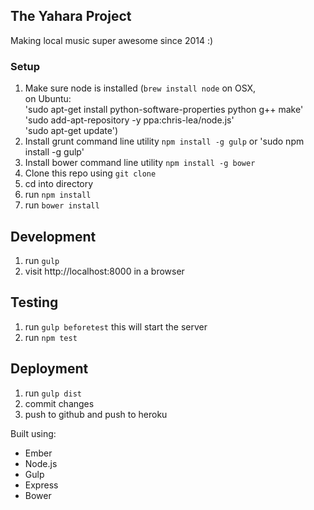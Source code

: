 ## The Yahara Project

Making local music super awesome since 2014 :)


### Setup
1. Make sure node is installed 
    (`brew install node` on OSX,  
      on Ubuntu:  
      'sudo apt-get install python-software-properties python g++ make'  
      'sudo add-apt-repository -y ppa:chris-lea/node.js'  
      'sudo apt-get update')
2. Install grunt command line utility `npm install -g gulp` or 'sudo npm install -g gulp'
3. Install bower command line utility `npm install -g bower`
3. Clone this repo using `git clone`
4. cd into directory
5. run `npm install`
6. run `bower install`

## Development
1. run `gulp`
2. visit http://localhost:8000 in a browser

## Testing
1. run `gulp beforetest` this will start the server
2. run `npm test`

## Deployment
1. run `gulp dist`
2. commit changes
3. push to github and push to heroku

Built using:
- Ember
- Node.js
- Gulp
- Express
- Bower

